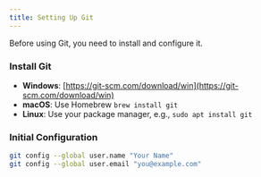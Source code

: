 ```yaml
---
title: Setting Up Git
---
```


Before using Git, you need to install and configure it.

### Install Git

- **Windows**: [https://git-scm.com/download/win](https://git-scm.com/download/win)
- **macOS**: Use Homebrew `brew install git`
- **Linux**: Use your package manager, e.g., `sudo apt install git`

### Initial Configuration

```bash
git config --global user.name "Your Name"
git config --global user.email "you@example.com"
```
